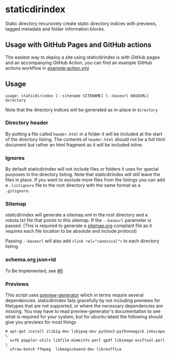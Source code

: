 # staticdirindex

Static directory recursively create static directory indices with previews,
tagged metadata and folder information blocks.

## Usage with GitHub Pages and GitHub actions

The easiest way to deploy a site using staticdirindex is with GitHub pages
and an accompanying GitHub Action, you can find an example GitHub actions
workflow in [example-action.yml](example-action.yml)

## Usage

```
usage: staticdirindex [--sitename SITENAME] [--baseurl BASEURL] directory
```

Note that the directory indices will be generated as in-place in `directory`

### Directory header

By putting a file called `header.html` in a folder it will be included at the
start of the directory listing. The contents of `header.html` should not be a
full html document but rather an html fragment as it will be included inline.

### Ignores

By default staticdirindex will not include files or folders it uses for special
purposes in the directory listing. Note that staticdirindex will still leave
the files in place. If you want to exclude more files from the listings you can
add a `.listignore` file to the root directory with the same format as a
`.gitignore`.

### Sitemap

staticdirindex will generate a sitemap.xml in the root directory and a
robots.txt file that points to this sitemap. If the `--baseurl` parameter is
passed. (This is required to generate a [sitemap.org](https://sitemap.org)
compliant file as it requires each file location to be absolute and include
protocol)

Passing `--baseurl` will also add `<link rel="canonical">` to each directory
listing.

### schema.org json+ld

To Be Implemented, see [#6][6]

[6]: https://github.com/swantzter/staticdirindex/issues/6

### Previews

This script uses [preview-generator][preview-generator] which in terms require
several dependencies. staticdirindex fails gracefully by not including previews
for filetypes that are not supported, or where the necessary dependencies are
missing. You may have to read preview-generator's documentation to see what is
required for your system, but for ubuntu-latest the following should give you
previews for most things

```console
# apt-get install zlib1g-dev libjpeg-dev python3-pythonmagick inkscape \
  xvfb poppler-utils libfile-mimeinfo-perl qpdf libimage-exiftool-perl \
  ufraw-batch ffmpeg  libmagickwand-dev libreoffice
```

[preview-generator]: https://pypi.org/project/preview-generator/
